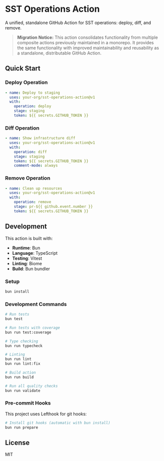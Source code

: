 # SST Operations Action

A unified, standalone GitHub Action for SST operations: deploy, diff, and remove.

> **Migration Notice:** This action consolidates functionality from multiple composite actions previously maintained in a monorepo. It provides the same functionality with improved maintainability and reusability as a standalone, distributable GitHub Action.

## Quick Start

### Deploy Operation
```yaml
- name: Deploy to staging
  uses: your-org/sst-operations-action@v1
  with:
    operation: deploy
    stage: staging
    token: ${{ secrets.GITHUB_TOKEN }}
```

### Diff Operation  
```yaml
- name: Show infrastructure diff
  uses: your-org/sst-operations-action@v1
  with:
    operation: diff
    stage: staging
    token: ${{ secrets.GITHUB_TOKEN }}
    comment-mode: always
```

### Remove Operation
```yaml
- name: Clean up resources
  uses: your-org/sst-operations-action@v1
  with:
    operation: remove
    stage: pr-${{ github.event.number }}
    token: ${{ secrets.GITHUB_TOKEN }}
```

## Development

This action is built with:
- **Runtime**: Bun
- **Language**: TypeScript
- **Testing**: Vitest
- **Linting**: Biome
- **Build**: Bun bundler

### Setup

```bash
bun install
```

### Development Commands

```bash
# Run tests
bun test

# Run tests with coverage
bun run test:coverage

# Type checking
bun run typecheck

# Linting
bun run lint
bun run lint:fix

# Build action
bun run build

# Run all quality checks
bun run validate
```

### Pre-commit Hooks

This project uses Lefthook for git hooks:

```bash
# Install git hooks (automatic with bun install)
bun run prepare
```

## License

MIT
